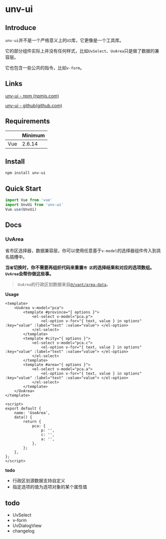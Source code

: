 # unv-ui

## Introduce

`unv-ui`并不是一个严格意义上的`UI`库，它更像是一个工具库。

它的部分组件实际上并没有任何样式，比如`UvSelect`、`UvArea`只是做了数据的兼容层。

它也包含一些公共的指令，比如`v-form`。

## Links

[unv-ui - npm (npmjs.com)](https://www.npmjs.com/package/unv-ui)

[unv-ui - github(github.com)](https://github.com/JUST-Limbo/unv-ui)

## Requirements

|      | Minimum |
| ---- | ------- |
| Vue  | 2.6.14  |

## Install

```bash
npm install unv-ui
```

## Quick Start

```js
import Vue from 'vue'
import UnvUi from 'unv-ui'
Vue.use(UnvUi)
```

## Docs

### UvArea

省市区选择器，数据兼容层，你可以使用任意基于`v-model`的选择器组件传入到具名插槽中。

**当`省`切换时，你不需要再组织代码来重置`市 区`的选择结果和对应的选项数组。`UvArea`会帮你做这些事。**

> `UvArea`的行政区划数据来自[`@/vant/area-data`](https://github.com/youzan/vant/tree/main/packages/vant-area-data)。

**Usage**

```vue
<template>
    <UvArea v-model="pca">
        <template #province="{ options }">
            <el-select v-model="pca.p">
                <el-option v-for="{ text, value } in options" :key="value" :label="text" :value="value"> </el-option>
            </el-select>
        </template>
        <template #city="{ options }">
            <el-select v-model="pca.c">
                <el-option v-for="{ text, value } in options" :key="value" :label="text" :value="value"> </el-option>
            </el-select>
        </template>
        <template #area="{ options }">
            <el-select v-model="pca.a">
                <el-option v-for="{ text, value } in options" :key="value" :label="text" :value="value"> </el-option>
            </el-select>
        </template>
    </UvArea>
</template>

<script>
export default {
    name: 'UseArea',
    data() {
        return {
            pca: {
                p: '',
                c: '',
                a: '',
            },
        };
    },
};
</script>
```

**todo**

+ 行政区划源数据支持自定义
+  指定选项的值为选项对象的某个属性值 

## todo

+ UvSelect
+ v-form
+ UvDialogView
+ changelog
